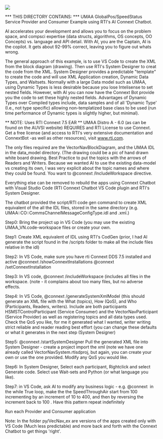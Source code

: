 
![](https://github.com/psmass/DDSexamples/blob/master/RtiAsOne.png)


*** THIS DIRECTORY CONTAINS: ***
UMAA GlobalPos/SpeedStatus Service Provider and Consumer Example using RTI's AI Connext Chatbot.

AI accelerates your development and allows you to focus on the problem space, and compsci expertise (data structs, algorithms, OS concepts, OO Concepts) vs. language and API detail. 
With AI, you are the Captain, AI is the copilot. It gets about 92-99% correct, leaving you to figure out whats wrong.

The general approach of this example, is to use VS Code to create the XML from the block diagram (drawing). Then use RTI's System Designer to creat the code from the XML.
System Designer provides a predictable "template" to create the code and will use XML Application creation, Dynamic Data Types, and Waitsets. Normally with a large Data model such as UMAA, using Dynamic Types is less desirable because you lose Intelisense to set nested fields. However, with AI you can now have the Connext Bot provide you the code to set these highly nested fields. Advantages of Dynamic Types over Compiled types include, data samples and of all 'Dynamic Type' (I.e., not type specific) allowing non-templatized base class to be used (run time performance of Dynamic types is slightly higher, but minimal). 

** NOTE: Uses RTI Connext 7.5 EAR ** UMAA Distro A - 6.0 (as can be found on the AUVSI website)
REQUIRES and RTI License to use Connext. Get a free license (and access to RTI's very extensive documentation and ConnextBot -as well as other resources), visit www.rti.com.

The only files required are the VectorNavBlockDiagram, and the UMAA IDL in the data_model directory.
(The drawing could be a pic of hand drawn white board drawing. Best Practice to put the topics with the arrows of Readers and Writers. Because we wanted AI to use the existing data-model vs creating its own, I was very explicit about the topic names and where they could be found. You want to @connext /IncludeWorkspace directive.

Everything else can be removed to rebuild the apps using Connext Chatbot with Visual Studio Code (RTI Connext Chatbot VS Code plugin and RTI's System Designer.

The chatbot provided the script/RTI code gen command to create XML equivalent of the all the IDL files, stored in the same directory (e.g. UMAA::CO::CommsChannelMessageConfigType.idl and .xml.)

Step0: Bring the project up in VS Code (you may use the existing UMAA_VN.code-workspace files or create your own.

Step1: Create XML equivalent of IDL using RTI's CodGen
(prior, I had AI generate the script found in the /scripts folder to make all the include files relative in the idl)

Step2: In VS Code, make sure you have rti Connext DDS 7.5 installed and active @connext /showConnextInstallations @connext  /setConnextInstallation

Step3: In VS code,  @connext /includeWorkspace (includes all files in the workspace. (note - it complains about too many files, but no adverse effects.

Step4: In VS Code,  @connext /generateSystemXmlModel (this should generate an XML file with the What (topics), How (QoS), and Who (Participants, Readers, writers). Include are both participants HSMSTControlParticipant (Service Consumer) and the VectorNavParticipant (Service Provider) as well as registering topics and all data types used. Check the QoS you like, for me it generated what I wanted, writer writing strict reliable and reader reading best effort (you can change these defaults or what it generates in the next step (System Designer) 

Step5: @connext /startSystemDesigner Pull the generated XML file into System Designer - create a project import the xml (note we have one already called VectorNavSystem.rtisdproj, but again, you can create your own or use the one provided. Modify any QoS you would like.

Step6: In System Designer, Select each participant, Rightclick and select Generate code. Select use Wait-sets and Python (or what language you like).

Step7: in VS Code, ask AI to modify any business logic - e.g. @connext  in the while True loop, make the the SpeedThroughAir start from 100 incrementing by an increment of 10 to 400, and then by reversing the increment back to 100 . Have this pattern repeat indefinitely

Run each Provider and Consumer application

Note: In the folder py/VecNav_ex are versions of the apps created only with VS Code (Much less predictable) and more back and forth with the Connext Chatbot to get things 'right'.



